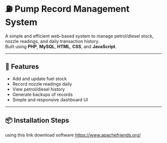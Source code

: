 # ⛽ Pump Record Management System

A simple and efficient web-based system to manage petrol/diesel stock, nozzle readings, and daily transaction history.  
Built using **PHP**, **MySQL**, **HTML**, **CSS**, and **JavaScript**.

---

## 🚀 Features
- Add and update fuel stock  
- Record nozzle readings daily  
- View petrol/diesel history  
- Generate backups of records  
- Simple and responsive dashboard UI  

---

## 📦 Installation Steps

using this link download software
https://www.apachefriends.org/
